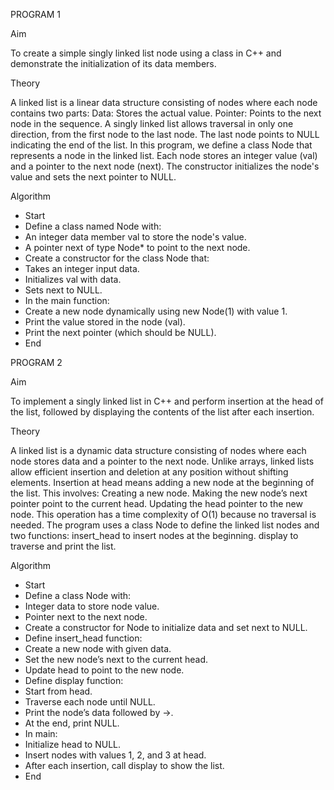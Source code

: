 PROGRAM 1

Aim

To create a simple singly linked list node using a class in C++ and demonstrate the initialization of its data members.

Theory

A linked list is a linear data structure consisting of nodes where each node contains two parts:
Data: Stores the actual value.
Pointer: Points to the next node in the sequence.
A singly linked list allows traversal in only one direction, from the first node to the last node. The last node points to NULL indicating the end of the list.
In this program, we define a class Node that represents a node in the linked list. Each node stores an integer value (val) and a pointer to the next node (next). The constructor initializes the node's value and sets the next pointer to NULL.

Algorithm

- Start
- Define a class named Node with:
- An integer data member val to store the node's value.
- A pointer next of type Node* to point to the next node.
- Create a constructor for the class Node that:
- Takes an integer input data.
- Initializes val with data.
- Sets next to NULL.
- In the main function:
- Create a new node dynamically using new Node(1) with value 1.
- Print the value stored in the node (val).
- Print the next pointer (which should be NULL).
- End


PROGRAM 2


Aim

To implement a singly linked list in C++ and perform insertion at the head of the list, followed by displaying the contents of the list after each insertion.

Theory

A linked list is a dynamic data structure consisting of nodes where each node stores data and a pointer to the next node. Unlike arrays, linked lists allow efficient insertion and deletion at any position without shifting elements.
Insertion at head means adding a new node at the beginning of the list. This involves:
Creating a new node.
Making the new node’s next pointer point to the current head.
Updating the head pointer to the new node.
This operation has a time complexity of O(1) because no traversal is needed.
The program uses a class Node to define the linked list nodes and two functions:
insert_head to insert nodes at the beginning.
display to traverse and print the list.

Algorithm

- Start
- Define a class Node with:
- Integer data to store node value.
- Pointer next to the next node.
- Create a constructor for Node to initialize data and set next to NULL.
- Define insert_head function:
- Create a new node with given data.
- Set the new node’s next to the current head.
- Update head to point to the new node.
- Define display function:
- Start from head.
- Traverse each node until NULL.
- Print the node’s data followed by ->.
- At the end, print NULL.
- In main:
- Initialize head to NULL.
- Insert nodes with values 1, 2, and 3 at head.
- After each insertion, call display to show the list.
- End
